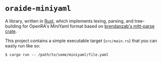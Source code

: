 # `oraide-miniyaml`

A library, written in [Rust](https://www.rust-lang.org/), which implements lexing, parsing, and tree-building for OpenRA's MiniYaml
format based on [brendanzab's mltt-parse crate](https://github.com/brendanzab/rust-nbe-for-mltt/crates/mltt-parse/src/lexer.rs).

This project contains a simple executable target (`src/main.rs`) that you can easily run like so:

```
$ cargo run -- /path/to/some/miniyaml/file.yaml
```